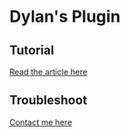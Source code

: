 # Dylan's Plugin

## Tutorial 
[Read the article here](https://www.time4digital.lu/article/hello-world-contao-plugin)

## Troubleshoot 
[Contact me here](https://www.time4digital.lu/en/software-development-web-design-seo#contact)
